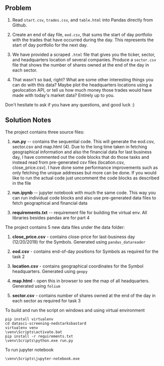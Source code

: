 
## Problem

1. Read `start.csv`, `trades.csv`, and `table.html` into Pandas directly from Github.

2. Create an end of day file, `eod.csv`, that sums the start of day portfolio with the trades that have occurred during the day. This represents the start of day portfolio for the next day.

3. We have provided a scraped `.html` file that gives you the ticker, sector, and headquarters location of several companies. Produce a `sector.csv` file that shows the number of shares owned at the end of the day in each sector.

4. That wasn't so bad, right? What are some other interesting things you can do with this data? Maybe plot the headquarters locations using a geolocation API, or tell us how much money those trades would have made with today's market data? Entirely up to you.

Don't hesitate to ask if you have any questions, and good luck :)


## Solution Notes

The project contains three source files:
1. **run.py** -- contains the sequential code. This will generate the eod.csv, sector.csv and map.html (4). Due to the long 
time taken in fetching geographical information and also the financial data for last business day, I have commented
out the code blocks that do those tasks and instead read from pre-generated csv files (location.csv, close_price.csv). 
I have done some performance improvements such as only fetching the unique addresses but more can be done. If you would 
like to run the actual code just uncomment the code blocks as described in the file

2. **run.ipynb** -- jupyter notebook with much the same code. This way you can run individual code blocks and also use
pre-generated data files to fetch geographical and financial data

3. **requirements.txt** -- requirement file for building the virtual env. All libraries besides pandas are for part 4

The project contains 5 new data files under the data folder:

1. **close_price.csv** - contains close-price for last-business day (12/20/2019) for the Symbols. Generated using `pandas_datareader`

2. **eod.csv** - contains end-of-day positions for Symbols as required for the task 2

3. **location.csv** - contains geographical coordinates for the Symbol headquarters. Generated using `geopy`

4. **map.html** - open this in browser to see the map of all headquarters. Generated using `folium`

5. **sector.csv** - contains number of shares owned at the end of the day in each sector as required for task 3

To build and run the script on windows and using virtual environment

```
pip install virtualenv
cd datasci-screening-nedstarksbastard
virtualenv venv
\venv\Scripts\activate.bat
pip install -r requirements.txt
\venv\Scripts\python.exe run.py
```
To run jupyter notebook
```
\venv\Scripts\jupyter-notebook.exe
```
